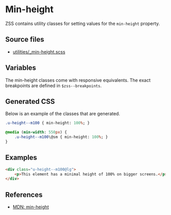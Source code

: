 # Min-height

ZSS contains utility classes for setting values for the `min-height` property.

## Source files

- [utilities/_min-height.scss](../../src/utilities/_min-height.scss)

## Variables

The min-height classes come with responsive equivalents. The exact breakpoints are defined in `$zss--breakpoints`.

## Generated CSS

Below is an example of the classes that are generated.

```sass
.u-height--m100 { min-height: 100%; }

@media (min-width: 550px) {
    .u-height--m100\@sm { min-height: 100%; }
}
```

## Examples

```html
<div class="u-height--m100@lg">
    <p>This element has a minimal height of 100% on bigger screens.</p>
</div>
```

## References

- [MDN: min-height](https://developer.mozilla.org/en/docs/Web/CSS/min-height)
